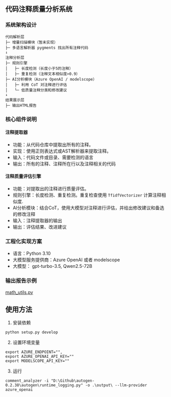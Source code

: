 ## 代码注释质量分析系统
### 系统架构设计

```
代码解析层
├─ 增量扫描模块（暂未实现）
├─ 多语言解析器 pygments 找出所有注释代码
↓
注释分析层
├─ 规则引擎
│   ├─ 长度检测（长度小于5的注释）
│   ├─ 重复检测（注释文本相似度>0.9）
├─ AI分析模块（Azure OpenAI / modelscope）
│   ├─ 利用 CoT 对注释进行评估
│   └─ 低质量注释分类和修改建议
↓
结果展示层
├─ 输出HTML报告
```

### 核心组件说明
#### 注释提取器
- 功能：从代码仓库中提取出所有的注释。
- 实现：使用正则表达式或AST解析器来提取注释。
- 输入：代码文件或目录、需要检测的语言
- 输出：所有的注释、注释所在行以及注释相关的代码

#### 注释质量评估引擎
- 功能：对提取出的注释进行质量评估。
- 规则引擎：长度检测、重复检测。重复检查使用 `TfidfVectorizer` 计算注释相似度.
- AI分析模块：结合CoT，使用大模型对注释进行评估，并给出修改建议和备选的修改注释
- 输入：注释提取器的输出
- 输出：评估结果、改进建议


### 工程化实现方案
- 语言：Python 3.10
- 大模型服务提供商：Azure OpenAI 或者 modelscope
- 大模型： gpt-turbo-3.5, Qwen2.5-72B

### 输出报告示例
[math_utils.py](examples/math_utils.py.html)

## 使用方法
1. 安装依赖
```
python setup.py develop
```
2. 设置环境变量

```
export AZURE_ENDPOINT="",
export AZURE_OPENAI_API_KEY=""
export MODELSCOPE_API_KEY=""
```
3. 运行
```
comment_analyzer -i "D:\Github\autogen-0.2.38\autogen\runtime_logging.py" -o .\output\ --llm-provider azure_openai
```
